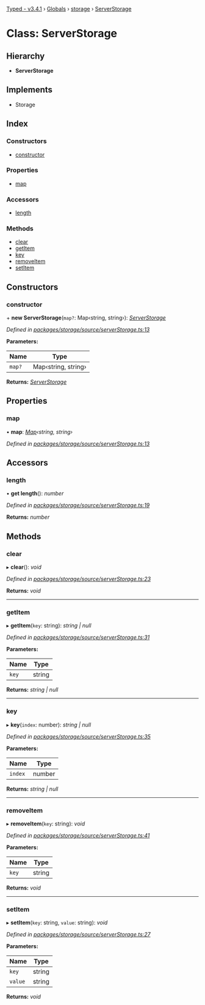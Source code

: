 [Typed - v3.4.1](../README.md) › [Globals](../globals.md) › [storage](../modules/storage.md) › [ServerStorage](storage.serverstorage.md)

# Class: ServerStorage

## Hierarchy

* **ServerStorage**

## Implements

* Storage

## Index

### Constructors

* [constructor](storage.serverstorage.md#constructor)

### Properties

* [map](storage.serverstorage.md#map)

### Accessors

* [length](storage.serverstorage.md#length)

### Methods

* [clear](storage.serverstorage.md#clear)
* [getItem](storage.serverstorage.md#getitem)
* [key](storage.serverstorage.md#key)
* [removeItem](storage.serverstorage.md#removeitem)
* [setItem](storage.serverstorage.md#setitem)

## Constructors

###  constructor

\+ **new ServerStorage**(`map?`: Map‹string, string›): *[ServerStorage](storage.serverstorage.md)*

*Defined in [packages/storage/source/serverStorage.ts:13](https://github.com/TylorS/typed-prelude/blob/cf24d7c0/packages/storage/source/serverStorage.ts#L13)*

**Parameters:**

Name | Type |
------ | ------ |
`map?` | Map‹string, string› |

**Returns:** *[ServerStorage](storage.serverstorage.md)*

## Properties

###  map

• **map**: *[Map](../interfaces/objects.mutablemap.md#map)‹string, string›*

*Defined in [packages/storage/source/serverStorage.ts:13](https://github.com/TylorS/typed-prelude/blob/cf24d7c0/packages/storage/source/serverStorage.ts#L13)*

## Accessors

###  length

• **get length**(): *number*

*Defined in [packages/storage/source/serverStorage.ts:19](https://github.com/TylorS/typed-prelude/blob/cf24d7c0/packages/storage/source/serverStorage.ts#L19)*

**Returns:** *number*

## Methods

###  clear

▸ **clear**(): *void*

*Defined in [packages/storage/source/serverStorage.ts:23](https://github.com/TylorS/typed-prelude/blob/cf24d7c0/packages/storage/source/serverStorage.ts#L23)*

**Returns:** *void*

___

###  getItem

▸ **getItem**(`key`: string): *string | null*

*Defined in [packages/storage/source/serverStorage.ts:31](https://github.com/TylorS/typed-prelude/blob/cf24d7c0/packages/storage/source/serverStorage.ts#L31)*

**Parameters:**

Name | Type |
------ | ------ |
`key` | string |

**Returns:** *string | null*

___

###  key

▸ **key**(`index`: number): *string | null*

*Defined in [packages/storage/source/serverStorage.ts:35](https://github.com/TylorS/typed-prelude/blob/cf24d7c0/packages/storage/source/serverStorage.ts#L35)*

**Parameters:**

Name | Type |
------ | ------ |
`index` | number |

**Returns:** *string | null*

___

###  removeItem

▸ **removeItem**(`key`: string): *void*

*Defined in [packages/storage/source/serverStorage.ts:41](https://github.com/TylorS/typed-prelude/blob/cf24d7c0/packages/storage/source/serverStorage.ts#L41)*

**Parameters:**

Name | Type |
------ | ------ |
`key` | string |

**Returns:** *void*

___

###  setItem

▸ **setItem**(`key`: string, `value`: string): *void*

*Defined in [packages/storage/source/serverStorage.ts:27](https://github.com/TylorS/typed-prelude/blob/cf24d7c0/packages/storage/source/serverStorage.ts#L27)*

**Parameters:**

Name | Type |
------ | ------ |
`key` | string |
`value` | string |

**Returns:** *void*
